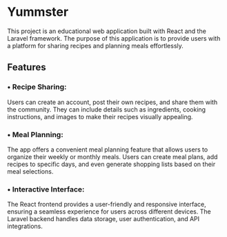 # Yummster
This project is an educational web application built with React and the Laravel framework. The purpose of this application is to provide users with a platform for sharing recipes and planning meals effortlessly.

## Features

### &bull; Recipe Sharing:
Users can create an account, post their own recipes, and share them with the community. They can include details such as ingredients, cooking instructions, and images to make their recipes visually appealing.

### &bull; Meal Planning: 
The app offers a convenient meal planning feature that allows users to organize their weekly or monthly meals. Users can create meal plans, add recipes to specific days, and even generate shopping lists based on their meal selections.

### &bull; Interactive Interface: 
The React frontend provides a user-friendly and responsive interface, ensuring a seamless experience for users across different devices. The Laravel backend handles data storage, user authentication, and API integrations.

